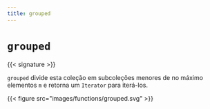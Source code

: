 ```yaml
---
title: grouped
---
```


# `grouped`

{{< signature >}}

`grouped` divide esta coleção em subcoleções menores de no máximo elementos `m` e retorna um `Iterator` para iterá-los.

{{< figure src="images/functions/grouped.svg" >}}
